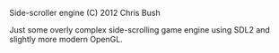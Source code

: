 Side-scroller engine
(C) 2012  Chris Bush


Just some overly complex side-scrolling game engine using SDL2 and slightly more modern OpenGL.
